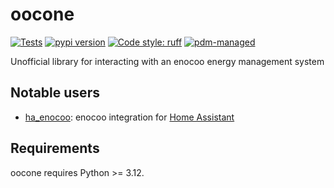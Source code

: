 # oocone

[![Tests](https://github.com/sleiner/oocone/workflows/Tests/badge.svg)](https://github.com/sleiner/oocone/actions?query=workflow%3Aci)
[![pypi version](https://img.shields.io/pypi/v/oocone.svg)](https://pypi.org/project/oocone/)
[![Code style: ruff](https://img.shields.io/badge/code%20style-ruff-000000.svg)](https://astral.sh/ruff)
[![pdm-managed](https://img.shields.io/badge/pdm-managed-blueviolet)](https://pdm.fming.dev)

Unofficial library for interacting with an enocoo energy management system

## Notable users

-   [ha_enocoo](https://github.com/sleiner/ha_enocoo): enocoo integration for [Home Assistant](https://home-assistant.io)

## Requirements

oocone requires Python >= 3.12.
